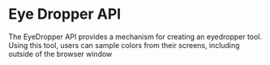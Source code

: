 # Eye Dropper API

The EyeDropper API provides a mechanism for creating an eyedropper tool. Using this tool, users can sample colors from their screens, including outside of the browser window

